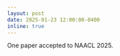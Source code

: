 ```yaml
---
layout: post
date: 2025-01-23 12:00:00-0400
inline: true
---
```


One paper accepted to NAACL 2025.
